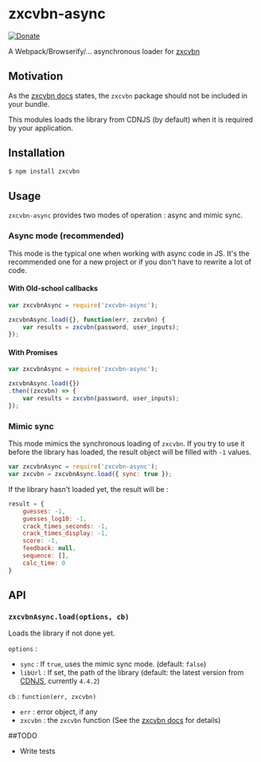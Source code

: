 # zxcvbn-async

[![Donate](https://liberapay.com/assets/widgets/donate.svg)](https://liberapay.com/xurei/donate)

A Webpack/Browserify/... asynchronous loader for [zxcvbn](https://www.npmjs.com/package/zxcvbn)

## Motivation 

As the [zxcvbn docs](https://www.npmjs.com/package/zxcvbn#browserify--webpack) states, 
the `zxcvbn` package should not be included in your bundle. 

This modules loads the library from CDNJS (by default) when it is required by your application.   

## Installation

```bash
$ npm install zxcvbn
```

## Usage

`zxcvbn-async` provides two modes of operation : async and mimic sync.

### Async mode (recommended)
This mode is the typical one when working with async code in JS. It's the recommended one for a new 
project or if you don't have to rewrite a lot of code. 
 
#### With Old-school callbacks
```javascript
var zxcvbnAsync = require('zxcvbn-async');

zxcvbnAsync.load({}, function(err, zxcvbn) {
    var results = zxcvbn(password, user_inputs);
});
```

#### With Promises
```javascript
var zxcvbnAsync = require('zxcvbn-async');

zxcvbnAsync.load({})
.then((zxcvbn) => {
    var results = zxcvbn(password, user_inputs);
});
```

### Mimic sync
This mode mimics the synchronous loading of `zxcvbn`. If you try to use it before the library has loaded,
the result object will be filled with `-1` values. 
```javascript
var zxcvbnAsync = require('zxcvbn-async');
var zxcvbn = zxcvbnAsync.load({ sync: true });
```

If the library hasn't loaded yet, the result will be :
```javascript
result = {
	guesses: -1,
	guesses_log10: -1,
	crack_times_seconds: -1,
	crack_times_display: -1,
	score: -1,
	feedback: null,
	sequence: [],
	calc_time: 0
}
```

## API

### `zxcvbnAsync.load(options, cb)`
Loads the library if not done yet.

`options` : 
- `sync` : If `true`, uses the mimic sync mode. (default: `false`)
- `libUrl` : If set, the path of the library (default: the latest version from [CDNJS](https://cdnjs.com/libraries/zxcvbn), currently `4.4.2`)

`cb` : `function(err, zxcvbn)`
- `err` : error object, if any
- `zxcvbn` : the `zxcvbn` function (See the [zxcvbn docs](https://www.npmjs.com/package/zxcvbn) for details) 

##TODO 
- Write tests
